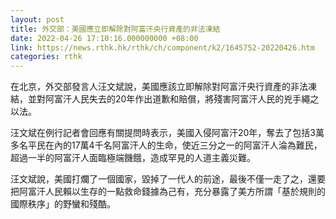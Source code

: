 ```yaml
---
layout: post
title: 外交部：美國應立即解除對阿富汗央行資產的非法凍結
date: 2022-04-26 17:10:16.000000000 +08:00
link: https://news.rthk.hk/rthk/ch/component/k2/1645752-20220426.htm
categories: rthk
---
```


在北京，外交部發言人汪文斌說，美國應該立即解除對阿富汗央行資產的非法凍結，並對阿富汗人民失去的20年作出道歉和賠償，將殘害阿富汗人民的兇手繩之以法。

汪文斌在例行記者會回應有關提問時表示，美國入侵阿富汗20年，奪去了包括3萬多名平民在內的17萬4千名阿富汗人的生命，使近三分之一的阿富汗人淪為難民，超過一半的阿富汗人面臨極端饑餓，造成罕見的人道主義災難。

汪文斌說，美國打爛了一個國家，毀掉了一代人的前途，最後不僅一走了之，還要把阿富汗人民賴以生存的一點救命錢據為己有，充分暴露了美方所謂「基於規則的國際秩序」的野蠻和殘酷。
